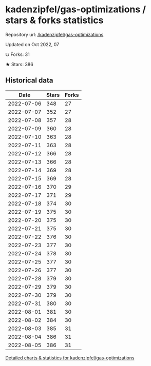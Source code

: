 # kadenzipfel/gas-optimizations / stars & forks statistics

Repository url: [/kadenzipfel/gas-optimizations](https://github.com/kadenzipfel/gas-optimizations)

Updated on Oct 2022, 07

☋ Forks: 31

★ Stars: 386

## Historical data
| Date | Stars | Forks |
|------|-------|-------|
| 2022-07-06 | 348 | 27 | 
| 2022-07-07 | 352 | 27 | 
| 2022-07-08 | 357 | 28 | 
| 2022-07-09 | 360 | 28 | 
| 2022-07-10 | 363 | 28 | 
| 2022-07-11 | 363 | 28 | 
| 2022-07-12 | 366 | 28 | 
| 2022-07-13 | 366 | 28 | 
| 2022-07-14 | 369 | 28 | 
| 2022-07-15 | 369 | 28 | 
| 2022-07-16 | 370 | 29 | 
| 2022-07-17 | 371 | 29 | 
| 2022-07-18 | 374 | 30 | 
| 2022-07-19 | 375 | 30 | 
| 2022-07-20 | 375 | 30 | 
| 2022-07-21 | 375 | 30 | 
| 2022-07-22 | 376 | 30 | 
| 2022-07-23 | 377 | 30 | 
| 2022-07-24 | 378 | 30 | 
| 2022-07-25 | 377 | 30 | 
| 2022-07-26 | 377 | 30 | 
| 2022-07-28 | 379 | 30 | 
| 2022-07-29 | 379 | 30 | 
| 2022-07-30 | 379 | 30 | 
| 2022-07-31 | 380 | 30 | 
| 2022-08-01 | 381 | 30 | 
| 2022-08-02 | 384 | 30 | 
| 2022-08-03 | 385 | 31 | 
| 2022-08-04 | 386 | 31 | 
| 2022-08-05 | 386 | 31 | 


[Detailed charts & statistics for kadenzipfel/gas-optimizations](https://reviewgithub.com/rep/kadenzipfel/gas-optimizations)
